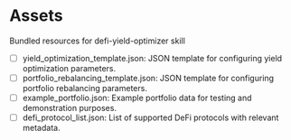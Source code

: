 # Assets

Bundled resources for defi-yield-optimizer skill

- [ ] yield_optimization_template.json: JSON template for configuring yield optimization parameters.
- [ ] portfolio_rebalancing_template.json: JSON template for configuring portfolio rebalancing parameters.
- [ ] example_portfolio.json: Example portfolio data for testing and demonstration purposes.
- [ ] defi_protocol_list.json: List of supported DeFi protocols with relevant metadata.
